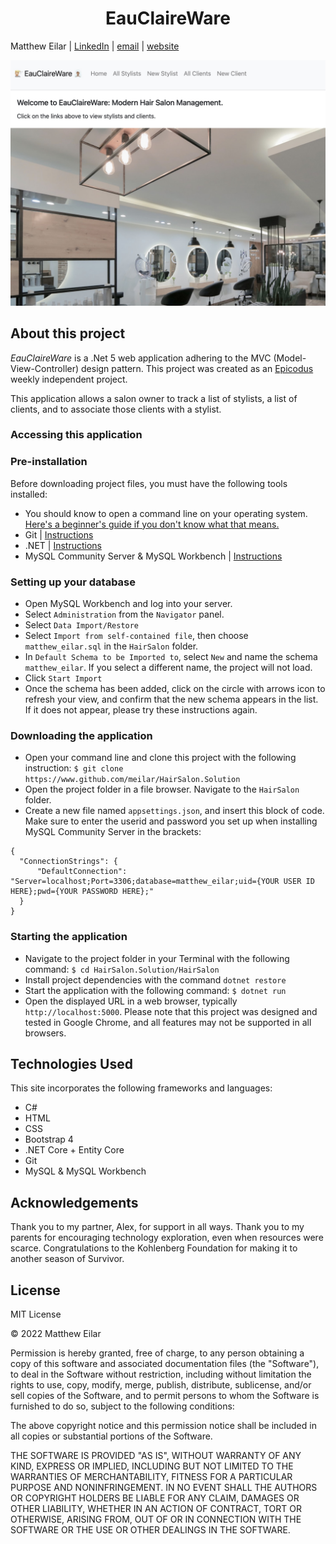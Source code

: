 <h1 align="center">EauClaireWare</h1>

Matthew Eilar | [LinkedIn](https://www.linkedin.com/in/eilar-503/) | [email](mailto:<meilar@gmail.com>) | [website](https://www.mattheweilar.com)

![Screenshot of webapp](/project_screenshot.jpg)
## About this project
*EauClaireWare* is a .Net 5 web application adhering to the MVC (Model-View-Controller) design pattern. This project was created as an [Epicodus](https://www.epicodus.com) weekly independent project. 

This application allows a salon owner to track a list of stylists, a list of clients, and to associate those clients with a stylist. 

### Accessing this application

### Pre-installation

Before downloading project files, you must have the following tools installed:

- You should know to open a command line on your operating system. [Here's a beginner's guide if you don't know what that means.](https://www.learnenough.com/command-line-tutorial)
- Git | [Instructions](https://github.com/git-guides/install-git)
- .NET | [Instructions](https://dotnet.microsoft.com/en-us/learn/dotnet/hello-world-tutorial/intro)
- MySQL Community Server & MySQL Workbench | [Instructions](https://www.learnhowtoprogram.com/c-and-net/getting-started-with-c/installing-and-configuring-mysql)


### Setting up your database

- Open MySQL Workbench and log into your server. 
- Select `Administration` from the `Navigator` panel.
- Select `Data Import/Restore`
- Select `Import from self-contained file`, then choose `matthew_eilar.sql` in the `HairSalon` folder.
- In `Default Schema to be Imported to`, select `New` and name the schema `matthew_eilar`. If you select a different name, the project will not load.
- Click `Start Import`
- Once the schema has been added, click on the circle with arrows icon to refresh your view, and confirm that the new schema appears in the list. If it does not appear, please try these instructions again.   

### Downloading the application

- Open your command line and clone this project with the following instruction: `$ git clone https://www.github.com/meilar/HairSalon.Solution`
- Open the project folder in a file browser. Navigate to the `HairSalon` folder.
- Create a new file named `appsettings.json`, and insert this block of code. Make sure to enter the userid and password you set up when installing MySQL Community Server in the brackets:
```
{
  "ConnectionStrings": {
      "DefaultConnection": "Server=localhost;Port=3306;database=matthew_eilar;uid={YOUR USER ID HERE};pwd={YOUR PASSWORD HERE};"
  }
}
```

### Starting the application

- Navigate to the project folder in your Terminal with the following command: `$ cd HairSalon.Solution/HairSalon`
- Install project dependencies with the command `dotnet restore`
- Start the application with the following command: `$ dotnet run`
- Open the displayed URL in a web browser, typically `http://localhost:5000`. Please note that this project was designed and tested in Google Chrome, and all features may not be supported in all browsers.

## Technologies Used

This site incorporates the following frameworks and languages:

- C#
- HTML
- CSS
- Bootstrap 4
- .NET Core + Entity Core
- Git
- MySQL & MySQL Workbench

## Acknowledgements

Thank you to my partner, Alex, for support in all ways. Thank you to my parents for encouraging technology exploration, even when resources were scarce. Congratulations to the Kohlenberg Foundation for making it to another season of Survivor.

## License 

MIT License

© 2022 Matthew Eilar

Permission is hereby granted, free of charge, to any person obtaining a copy
of this software and associated documentation files (the "Software"), to deal
in the Software without restriction, including without limitation the rights
to use, copy, modify, merge, publish, distribute, sublicense, and/or sell
copies of the Software, and to permit persons to whom the Software is
furnished to do so, subject to the following conditions:

The above copyright notice and this permission notice shall be included in all
copies or substantial portions of the Software.

THE SOFTWARE IS PROVIDED "AS IS", WITHOUT WARRANTY OF ANY KIND, EXPRESS OR
IMPLIED, INCLUDING BUT NOT LIMITED TO THE WARRANTIES OF MERCHANTABILITY,
FITNESS FOR A PARTICULAR PURPOSE AND NONINFRINGEMENT. IN NO EVENT SHALL THE
AUTHORS OR COPYRIGHT HOLDERS BE LIABLE FOR ANY CLAIM, DAMAGES OR OTHER
LIABILITY, WHETHER IN AN ACTION OF CONTRACT, TORT OR OTHERWISE, ARISING FROM,
OUT OF OR IN CONNECTION WITH THE SOFTWARE OR THE USE OR OTHER DEALINGS IN THE
SOFTWARE.
